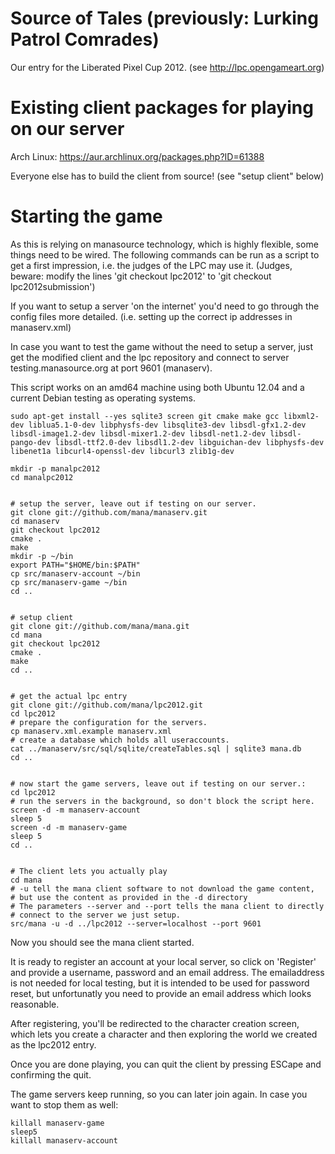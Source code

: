 Source of Tales (previously: Lurking Patrol Comrades)
=======

Our entry for the Liberated Pixel Cup 2012.
(see http://lpc.opengameart.org)

Existing client packages for playing on our server
======
Arch Linux: https://aur.archlinux.org/packages.php?ID=61388

Everyone else has to build the client from source! (see "setup client" below)

Starting the game
======
As this is relying on manasource technology, which is highly flexible,
some things need to be wired. The following commands can be run as a script
to get a first impression, i.e. the judges of the LPC may use it.
(Judges, beware: modify the lines 'git checkout lpc2012' to 'git checkout lpc2012submission')

If you want to setup a server 'on the internet' you'd need to go through
the config files more detailed. (i.e. setting up the correct ip addresses
in manaserv.xml)

In case you want to test the game without the need to setup a server,
just get the modified client and the lpc repository and connect to
server testing.manasource.org at port 9601 (manaserv).

This script works on an amd64 machine using both Ubuntu 12.04
and a current Debian testing as operating systems.

    sudo apt-get install --yes sqlite3 screen git cmake make gcc libxml2-dev liblua5.1-0-dev libphysfs-dev libsqlite3-dev libsdl-gfx1.2-dev libsdl-image1.2-dev libsdl-mixer1.2-dev libsdl-net1.2-dev libsdl-pango-dev libsdl-ttf2.0-dev libsdl1.2-dev libguichan-dev libphysfs-dev libenet1a libcurl4-openssl-dev libcurl3 zlib1g-dev

    mkdir -p manalpc2012
    cd manalpc2012


    # setup the server, leave out if testing on our server.
    git clone git://github.com/mana/manaserv.git
    cd manaserv
    git checkout lpc2012
    cmake .
    make
    mkdir -p ~/bin
    export PATH="$HOME/bin:$PATH"
    cp src/manaserv-account ~/bin
    cp src/manaserv-game ~/bin
    cd ..


    # setup client
    git clone git://github.com/mana/mana.git
    cd mana
    git checkout lpc2012
    cmake .
    make
    cd ..


    # get the actual lpc entry
    git clone git://github.com/mana/lpc2012.git
    cd lpc2012
    # prepare the configuration for the servers.
    cp manaserv.xml.example manaserv.xml
    # create a database which holds all useraccounts.
    cat ../manaserv/src/sql/sqlite/createTables.sql | sqlite3 mana.db
    cd ..


    # now start the game servers, leave out if testing on our server.:
    cd lpc2012
    # run the servers in the background, so don't block the script here.
    screen -d -m manaserv-account
    sleep 5
    screen -d -m manaserv-game
    sleep 5
    cd ..


    # The client lets you actually play
    cd mana
    # -u tell the mana client software to not download the game content,
    # but use the content as provided in the -d directory
    # The parameters --server and --port tells the mana client to directly
    # connect to the server we just setup.
    src/mana -u -d ../lpc2012 --server=localhost --port 9601


Now you should see the mana client started.

It is ready to register an account at your local server, so click on
'Register' and provide a username, password and an email address.
The emailaddress is not needed for local testing, but it is intended
to be used for password reset, but unfortunatly you need to provide an
email address which looks reasonable.

After registering, you'll be redirected to the character creation
screen, which lets you create a character and
then exploring the world we created as the lpc2012 entry.

Once you are done playing, you can quit the client by pressing ESCape
and confirming the quit.

The game servers keep running, so you can later join again. In case you
want to stop them as well:

    killall manaserv-game
    sleep5
    killall manaserv-account




